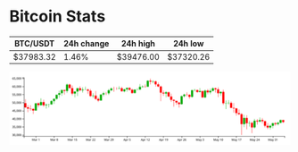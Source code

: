 # Bitcoin Stats

BTC/USDT|24h change|24h high|24h low|
|---|---|---|---|
|$37983.32|1.46%|$39476.00|$37320.26|

<img src="./chart.svg">

